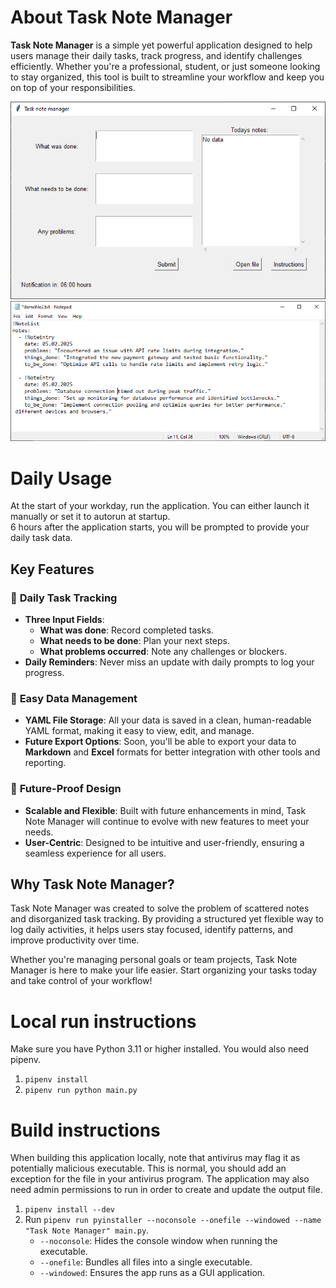 # About Task Note Manager

**Task Note Manager** is a simple yet powerful application designed to help users manage their daily tasks, track progress, and identify challenges efficiently. Whether you're a professional, student, or just someone looking to stay organized, this tool is built to streamline your workflow and keep you on top of your responsibilities.

![ui screenshot](resources/ui.png "UI Screenshot")
![file screenshot](resources/file.png "File Screenshot")
 
# Daily Usage
At the start of your workday, run the application. You can either launch it manually or set it to autorun at startup.  
6 hours after the application starts, you will be prompted to provide your daily task data.

## Key Features

### 📝 **Daily Task Tracking**
- **Three Input Fields**:  
  - **What was done**: Record completed tasks.  
  - **What needs to be done**: Plan your next steps.  
  - **What problems occurred**: Note any challenges or blockers.  
- **Daily Reminders**: Never miss an update with daily prompts to log your progress.

### 💾 **Easy Data Management**
- **YAML File Storage**: All your data is saved in a clean, human-readable YAML format, making it easy to view, edit, and manage.  
- **Future Export Options**: Soon, you'll be able to export your data to **Markdown** and **Excel** formats for better integration with other tools and reporting.

### 🚀 **Future-Proof Design**
- **Scalable and Flexible**: Built with future enhancements in mind, Task Note Manager will continue to evolve with new features to meet your needs.  
- **User-Centric**: Designed to be intuitive and user-friendly, ensuring a seamless experience for all users.

## Why Task Note Manager?
Task Note Manager was created to solve the problem of scattered notes and disorganized task tracking. By providing a structured yet flexible way to log daily activities, it helps users stay focused, identify patterns, and improve productivity over time.

Whether you're managing personal goals or team projects, Task Note Manager is here to make your life easier. Start organizing your tasks today and take control of your workflow!

# Local run instructions

Make sure you have Python 3.11 or higher installed. You would also need pipenv.

1. `pipenv install`
2. `pipenv run python main.py`

# Build instructions

When building this application locally, note that antivirus may flag it as potentially malicious executable. This is normal, you should add an exception for the file in your antivirus program. The application may also need admin permissions to run in order to create and update the output file.

1. `pipenv install --dev`
2. Run `pipenv run pyinstaller --noconsole --onefile --windowed --name "Task Note Manager" main.py`.  
   - `--noconsole`: Hides the console window when running the executable.  
   - `--onefile`: Bundles all files into a single executable.  
   - `--windowed`: Ensures the app runs as a GUI application.